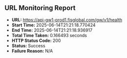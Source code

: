 ## URL Monitoring Report

- **URL:** https://api-gw1-prod1.fisglobal.com/gw/v1/health
- **Start Time:** 2025-06-14T21:21:18.770424
- **End Time:** 2025-06-14T21:21:18.936917
- **Total Time Taken:** 0.166493 seconds
- **HTTP Status Code:** 200
- **Status:** Success
- **Failure Reason:** N/A
